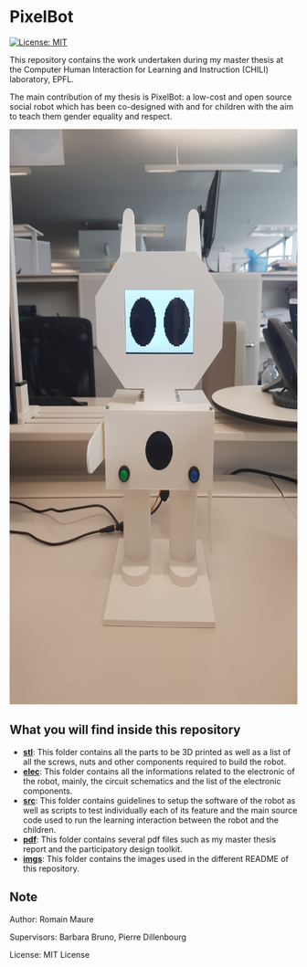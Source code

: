 # PixelBot

[![License: MIT](https://img.shields.io/badge/License-MIT-yellow.svg)](https://opensource.org/licenses/MIT)

This repository contains the work undertaken during my master thesis at the Computer Human Interaction for Learning and Instruction (CHILI) laboratory, EPFL.

The main contribution of my thesis is PixelBot: a low-cost and open source social robot which has been co-designed with and for children with the aim to teach them gender equality and respect.

<img src="./imgs/robot_mechanical.jpg" width=756 height=1008>

## What you will find inside this repository

- **[stl](https://github.com/RomainMaure/PixelBot/tree/main/stl)**: This folder contains all the parts to be 3D printed as well as a list of all the screws, nuts and other components required to build the robot.
- **[elec](https://github.com/RomainMaure/PixelBot/tree/main/electronic)**: This folder contains all the informations related to the electronic of the robot, mainly, the circuit schematics and the list of the electronic components.
- **[src](https://github.com/RomainMaure/PixelBot/tree/main/src)**: This folder contains guidelines to setup the software of the robot as well as scripts to test individually each of its feature and the main source code used to run the learning interaction between the robot and the children.
- **[pdf](https://github.com/RomainMaure/PixelBot/tree/main/pdf)**: This folder contains several pdf files such as my master thesis report and the participatory design toolkit.
- **[imgs](https://github.com/RomainMaure/PixelBot/tree/main/imgs)**: This folder contains the images used in the different README of this repository.

## Note

Author: Romain Maure

Supervisors: Barbara Bruno, Pierre Dillenbourg

License: MIT License
